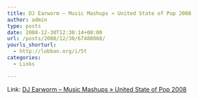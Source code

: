 ```yaml
---
title: DJ Earworm – Music Mashups » United State of Pop 2008
author: admin
type: posts
date: 2008-12-30T12:30:14+00:00
url: /posts/2008/12/30/67480068/
yourls_shorturl:
  - http://lobban.org/i/5t
categories:
  - Links

---
```

Link: [DJ Earworm &#8211; Music Mashups » United State of Pop 2008][1]

 [1]: http://djearworm.com/united-state-of-pop-2008.htm